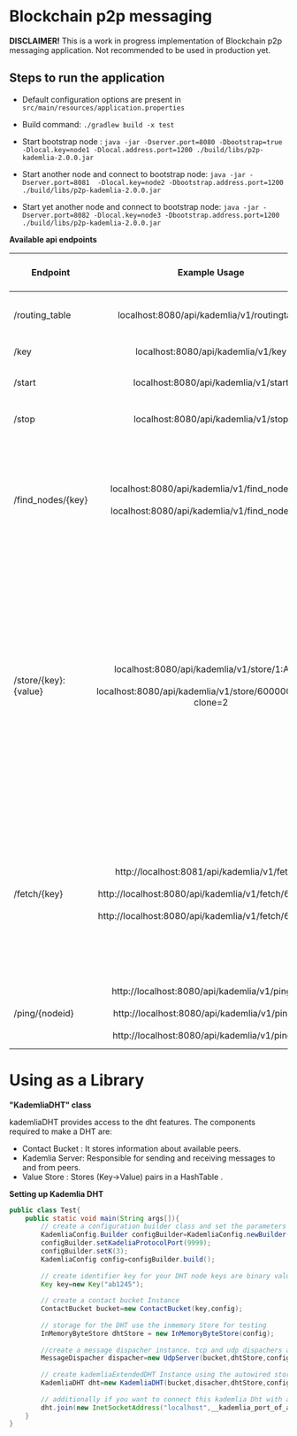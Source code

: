 Blockchain p2p messaging
=========================

**DISCLAIMER!** This is a work in progress implementation of Blockchain p2p messaging application.  Not recommended to be used in production yet.

## Steps to run the application

- Default configuration options are present in `src/main/resources/application.properties`

- Build command: `./gradlew build -x test`

- Start bootstrap node : `java -jar -Dserver.port=8080 -Dbootstrap=true -Dlocal.key=node1 -Dlocal.address.port=1200 ./build/libs/p2p-kademlia-2.0.0.jar`

- Start another node and connect to bootstrap node:
 `java -jar -Dserver.port=8081  -Dlocal.key=node2 -Dbootstrap.address.port=1200 ./build/libs/p2p-kademlia-2.0.0.jar`

- Start yet another node and connect to bootstrap node:
 `java -jar -Dserver.port=8082 -Dlocal.key=node3 -Dbootstrap.address.port=1200 ./build/libs/p2p-kademlia-2.0.0.jar`

**Available api endpoints**

| Endpoint        | Example Usage           | Output  | ---------Description---------- |
| --------------- |:-----------------:| :-------| -----------------------------------:|
| /routing_table      | localhost:8080/api/kademlia/v1/routingtable | `{"nodeInfo":[{"inetAddress":"localhost", "port":35841, "key":"node1"}]}` | Provides list of nodes connected to this node|
| /key      | localhost:8080/api/kademlia/v1/key     |   `node1` | Returns Id of this node.
| /start | localhost:8080/api/kademlia/v1/start      |    `STARTED` or `Server Already Running` | If the node is turned off it is started
| /stop | localhost:8080/api/kademlia/v1/stop      |    `STOPPED` or `Server was already not running.` | If the node is turned off it is started
| /find_nodes/{key} | localhost:8080/api/kademlia/v1/find_nodes/abc <br/><br/> localhost:8080/api/kademlia/v1/find_nodes/aaa      | `{"nodeInfo":[ {"inetAddress":"localhost","port":42985,"key":"abc"},  {"inetAddress":"localhost","port":38945,"key":"def"}, {"inetAddress":"localhost","port":1200,"key":"noddz"} ]}` <br/><br/> `{"nodeInfo":[ {"inetAddress":"localhost","port":38945,"key":"def"}, {"inetAddress":"localhost","port":42985,"key":"abc"}, {"inetAddress":"localhost","port":1200,"key":"noddz"} ]}`    | Finds the nodes closest to given id. If the node searched is not in the list, it means that the searched node doesn't exist in the network.
|/store/{key}:{value}| localhost:8080/api/kademlia/v1/store/1:Antler <br/><br/>localhost:8080/api/kademlia/v1/store/6000000:Brew?clone=2| `4`<br/><br/>`2` | Stores the given key value in the distributed network. If returned value is the no of nodes in which the value was stored. `clone` parameter can also be passed to specify how many nodes should store the value default vaue is the `K` parameter of kademlia
|/fetch/{key} | http://localhost:8081/api/kademlia/v1/fetch/1<br/><br/>http://localhost:8080/api/kademlia/v1/fetch/6000000<br/><br/>http://localhost:8080/api/kademlia/v1/fetch/6000001|`Antler`<br/><br/>`Brew`<br/><br/>`Null`| Finds the value corresponding to the key. The value need not be stored in local node, it can be fetched from the network if it exists. If it doesn't exist, Null is returned.|
|/ping/{nodeid}|http://localhost:8080/api/kademlia/v1/ping/abc<br/><br/>http://localhost:8080/api/kademlia/v1/ping/ghi<br/><br/>http://localhost:8080/api/kademlia/v1/ping/def|`Peer took 1ms to reply`<br/><br/>`Node not found in DHT Network`<br/><br/>`Peer didn't reply`|Ping a node in the network. Retuns the time taken by the node to reply.


# Using as a Library

**"KademliaDHT" class**

kademliaDHT provides access to the dht features. The components required to make a DHT are:

* Contact Bucket : It stores information about available peers.
* Kademlia Server: Responsible for sending and receiving messages to and from peers.
* Value Store    : Stores (Key->Value) pairs in a HashTable
.

**Setting up Kademlia DHT**

```java
public class Test{
    public static void main(String args[]){
        // create a configuration builder class and set the parameters as per requirement
        KademliaConfig.Builder configBuilder=KademliaConfig.newBuilder();
        configBuilder.setKadeliaProtocolPort(9999);
        configBuilder.setK(3);
        KademliaConfig config=configBuilder.build();
        
        // create identifier key for your DHT node keys are binary values and serilized using base58 encoding
        Key key=new Key("ab1245");
        
        // create a contact bucket Instance
        ContactBucket bucket=new ContactBucket(key,config);
        
        // storage for the DHT use the inmemory Store for testing
        InMemoryByteStore dhtStore = new InMemoryByteStore(config);
        
        //create a message dispacher instance. tcp and udp dispachers are available.
        MessageDispacher dispacher=new UdpServer(bucket,dhtStore,config);
        
        // create kademliaExtendedDHT Instance using the autowired storageService
        KademliaDHT dht=new KademliaDHT(bucket,disacher,dhtStore,config);
        
        // additionally if you want to connect this kademlia Dht with another Dht node
        dht.join(new InetSocketAddress("localhost",__kademlia_port_of_another_instance));
    }
}
```
